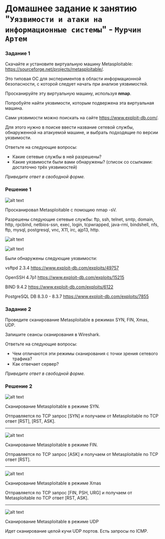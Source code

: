 # Домашнее задание к занятию "`Уязвимости и атаки на информационные системы`" - `Мурчин Артем`

### Задание 1

Скачайте и установите виртуальную машину Metasploitable: https://sourceforge.net/projects/metasploitable/.

Это типовая ОС для экспериментов в области информационной безопасности, с которой следует начать при анализе уязвимостей.

Просканируйте эту виртуальную машину, используя **nmap**.

Попробуйте найти уязвимости, которым подвержена эта виртуальная машина.

Сами уязвимости можно поискать на сайте https://www.exploit-db.com/.

Для этого нужно в поиске ввести название сетевой службы, обнаруженной на атакуемой машине, и выбрать подходящие по версии уязвимости.

Ответьте на следующие вопросы:

- Какие сетевые службы в ней разрешены?
- Какие уязвимости были вами обнаружены? (список со ссылками: достаточно трёх уязвимостей)
  
*Приведите ответ в свободной форме.* 

### Решение 1

![alt text](https://github.com/artmur1/13-01-hw/blob/main/1.png)

Просканировал Metasploitable с помощию nmap -sV.

Разрешены следующие сетевые службы: ftp, ssh, telnet, smtp, domain, http, rpcbind, netbios-ssn, exec, login, tcpwrapped, java-rmi, bindshell, nfs, ftp, mysql, postgresql, vnc, X11, irc, ajp13, http.

![alt text](https://github.com/artmur1/13-01-hw/blob/main/2.png)

![alt text](https://github.com/artmur1/13-01-hw/blob/main/3.png)

Были обнаружены следующие уязвимости:

vsftpd 2.3.4 https://www.exploit-db.com/exploits/49757

OpenSSH 4.7p1 https://www.exploit-db.com/exploits/15215

BIND 9.4.2 https://www.exploit-db.com/exploits/6122

PostgreSQL DB 8.3.0 - 8.3.7 https://www.exploit-db.com/exploits/7855

### Задание 2

Проведите сканирование Metasploitable в режимах SYN, FIN, Xmas, UDP.

Запишите сеансы сканирования в Wireshark.

Ответьте на следующие вопросы:

- Чем отличаются эти режимы сканирования с точки зрения сетевого трафика?
- Как отвечает сервер?

*Приведите ответ в свободной форме.*

### Решение 2

![alt text](https://github.com/artmur1/13-01-hw/blob/main/2-1-syn.png)

Сканирование Metasploitable в режиме SYN.

Отправляется по TCP запрос [SYN] и получаем от Metasploitable по TCP ответ [RST], [RST, ASK]. 

---

![alt text](https://github.com/artmur1/13-01-hw/blob/main/2-2-fin.png)

Сканирование Metasploitable в режиме FIN.

Отправляется по TCP запрос [ASK] и получаем от Metasploitable по TCP ответ [RST].

---

![alt text](https://github.com/artmur1/13-01-hw/blob/main/2-3-Xmas.png)

Сканирование Metasploitable в режиме Xmas

Отправляется по TCP запрос [FIN, PSH, URG] и получаем от Metasploitable по TCP ответ [RST, ASK].

---

![alt text](https://github.com/artmur1/13-01-hw/blob/main/2-4-UDP.png)

Сканирование Metasploitable в режиме UDP

Идет сканирование целой кучи UDP портов. Есть запросы по ICMP.
